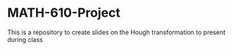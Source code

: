 # MATH-610-Project
This is a repository to create slides on the Hough transformation to present during class
